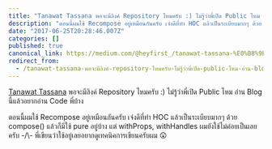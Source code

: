 ```yaml
---
title: "Tanawat Tassana พอจะมีลิงค์ Repository ไหมครับ :) ไม่รู้ว่าพี่เปิด Public ไหม อ่าน Blog…"
description: "ตอนนี้ผมใช้ Recompose อยู่เหมือนกันครับ เจ๋งดีที่ทำ HOC แล้วเป็นระเบียบมากๆ ด้วย compose() แล้วก็มีใช้ pure อยู่บ้าง แต่ withProps…"
date: "2017-06-25T20:28:46.007Z"
categories: []
published: true
canonical_link: https://medium.com/@heyfirst_/tanawat-tassana-%E0%B8%9E%E0%B8%AD%E0%B8%88%E0%B8%B0%E0%B8%A1%E0%B8%B5%E0%B8%A5%E0%B8%B4%E0%B8%87%E0%B8%84%E0%B9%8C-repository-%E0%B9%84%E0%B8%AB%E0%B8%A1%E0%B8%84%E0%B8%A3%E0%B8%B1%E0%B8%9A-%E0%B9%84%E0%B8%A1%E0%B9%88%E0%B8%A3%E0%B8%B9%E0%B9%89%E0%B8%A7%E0%B9%88%E0%B8%B2%E0%B8%9E%E0%B8%B5%E0%B9%88%E0%B9%80%E0%B8%9B%E0%B8%B4%E0%B8%94-public-%E0%B9%84%E0%B8%AB%E0%B8%A1-%E0%B8%AD%E0%B9%88%E0%B8%B2%E0%B8%99-blog-%E0%B8%99%E0%B8%B5%E0%B9%89%E0%B9%81%E0%B8%A5%E0%B9%89%E0%B8%A7%E0%B8%AD%E0%B8%A2%E0%B8%B2-520394e8b911
redirect_from:
  - /tanawat-tassana-พอจะมีลิงค์-repository-ไหมครับ-ไม่รู้ว่าพี่เปิด-public-ไหม-อ่าน-blog-นี้แล้วอยา-520394e8b911
---
```


[Tanawat Tassana](https://medium.com/u/3312991b1209) พอจะมีลิงค์ Repository ไหมครับ :) ไม่รู้ว่าพี่เปิด Public ไหม อ่าน Blog นี้แล้วอยากอ่าน Code พี่บ้าง

ตอนนี้ผมใช้ Recompose อยู่เหมือนกันครับ เจ๋งดีที่ทำ HOC แล้วเป็นระเบียบมากๆ ด้วย compose() แล้วก็มีใช้ pure อยู่บ้าง แต่ withProps, withHandles ผมยังใช้ไม่ค่อยเป็นเลยครับ -/\\- พี่เขียนว่าใช้อยู่เลยอยากดูเทคนิคการเขียนครับผม 😲
